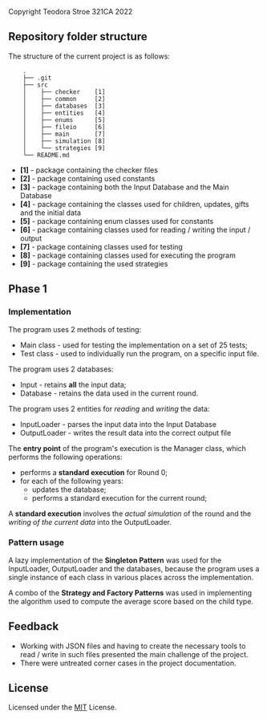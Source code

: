 Copyright Teodora Stroe 321CA 2022

## Repository folder structure

The structure of the current project is as follows:
```
    .
    ├── .git
    ├── src
    │    ├── checker    [1]
    │    ├── common     [2]
    │    ├── databases  [3]
    │    ├── entities   [4]
    │    ├── enums      [5]
    │    ├── fileio     [6]
    │    ├── main       [7]
    │    ├── simulation [8]
    │    └── strategies [9]
    └── README.md
```
* **[1]** - package containing the checker files
* **[2]** - package containing used constants
* **[3]** - package containing both the Input Database and the Main Database   
* **[4]** - package containing the classes used for children, updates, gifts and the initial data
* **[5]** - package containing enum classes used for constants
* **[6]** - package containing classes used for reading / writing the input / output
* **[7]** - package containing classes used for testing
* **[8]** - package containing classes used for executing the program
* **[9]** - package containing the used strategies

## Phase 1

### Implementation
The program uses 2 methods of testing:
* Main class - used for testing the implementation on a set of 25 tests;
* Test class - used to individually run the program, on a specific input file.

The program uses 2 databases:
* Input - retains **all** the input data;
* Database - retains the data used in the current round.

The program uses 2 entities for *reading* and *writing* the data:
* InputLoader - parses the input data into the Input Database
* OutputLoader - writes the result data into the correct output file

The **entry point** of the program's execution is the Manager class, which performs the following
operations:
* performs a **standard execution** for Round 0;
* for each of the following years:
  * updates the database;
  * performs a standard execution for the current round;

A **standard execution** involves the *actual simulation* of the round and the *writing of the current
data* into the OutputLoader.

### Pattern usage

A lazy implementation of the **Singleton Pattern** was used for the InputLoader, OutputLoader and the
databases, because the program uses a single instance of each class in various places across the
implementation.

A combo of the **Strategy and Factory Patterns** was used in implementing the algorithm used to compute
the average score based on the child type.

## Feedback

* Working with JSON files and having to create the necessary tools to read / write in such files
presented the main challenge of the project.
* There were untreated corner cases in the project documentation.

## License

Licensed under the [MIT](LICENSE) License.
